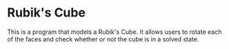 # Rubik's Cube
This is a program that models a Rubik's Cube. It allows users to rotate each of the faces and check whether or not the cube is in a solved state.
